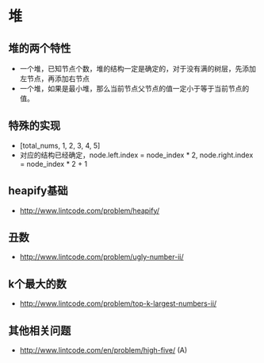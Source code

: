 # 堆
## 堆的两个特性
- 一个堆，已知节点个数，堆的结构一定是确定的，对于没有满的树层，先添加左节点，再添加右节点
- 一个堆，如果是最小堆，那么当前节点父节点的值一定小于等于当前节点的值。

## 特殊的实现
- [total_nums, 1, 2, 3, 4, 5]
- 对应的结构已经确定，node.left.index = node_index * 2, node.right.index = node_index * 2 + 1

## heapify基础
- http://www.lintcode.com/problem/heapify/

## 丑数
- http://www.lintcode.com/problem/ugly-number-ii/

## k个最大的数
- http://www.lintcode.com/problem/top-k-largest-numbers-ii/

## 其他相关问题
- http://www.lintcode.com/en/problem/high-five/ (A)
